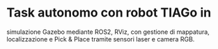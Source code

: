 # Task autonomo con robot TIAGo in
simulazione Gazebo mediante ROS2,
RViz, con gestione di mappatura,
localizzazione e Pick & Place tramite
sensori laser e camera RGB.
